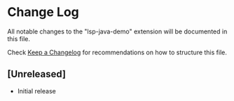 # Change Log

All notable changes to the "lsp-java-demo" extension will be documented in this file.

Check [Keep a Changelog](http://keepachangelog.com/) for recommendations on how to structure this file.

## [Unreleased]

- Initial release